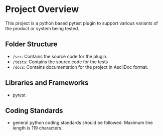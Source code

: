 # Project Overview

This project is a python based pytest plugin to support various variants of the product or system being tested.
## Folder Structure

- `/src`: Contains the source code for the plugin.
- `/tests`: Contains the source code for the tests
- `/docs`: Contains documentation for the project in AsciiDoc format.

## Libraries and Frameworks

- pytest 

## Coding Standards

- general python coding standards should be followed. Maximum line length is 119 characters.
